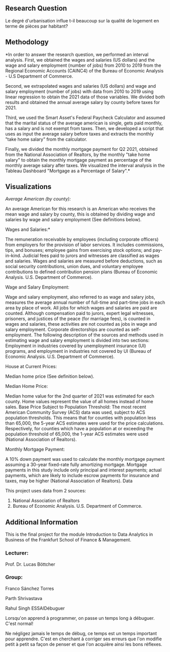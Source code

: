 ## Research Question

Le degré d'urbanisation influe t-il beaucoup sur la qualité de logement en terme de pièces par habitant?

## Methodology

*In order to answer the research question, we performed an interval analysis.
First, we obtained the wages and salaries (US dollars) and the wage and salary employment (number of jobs) from 2010 to 2019 from the Regional Economic Accounts (CAINC4) of the Bureau of Economic Analysis - U.S Department of Commerce.

Second, we extrapolated wages and salaries (US dollars) and wage and salary employment (number of jobs) with data from 2010 to 2019 using linear regression to obtain the 2021 data of those variables. We divided both results and obtained the annual average salary by county before taxes for 2021.

Third, we used the Smart Asset's Federal Paycheck Calculator and assumed that the marital status of the average american is single, gets paid monthly, has a salary and is not exempt from taxes. Then, we developed a script that uses as input the average salary before taxes and extracts the monthly "take home salary" from the calculator.

Finally, we divided the monthly mortgage payment for Q2 2021, obtained from the National Association of Realtors, by the monthly "take home salary" to obtain the monthly mortgage payment as percentage of the monthly average salary after taxes. We visualized the interval analysis in the Tableau Dashboard "Mortgage as a Percentage of Salary".*

## Visualizations

*Average American (by county):*

An average American for this research is an American who receives the mean wage and salary by county, this is obtained by dividing wage and salaries by wage and salary employment (See definitions below).

Wages and Salaries:*

The remuneration receivable by employees (including corporate officers) from employers for the provision of labor services. It includes commissions, tips, and bonuses; employee gains from exercising stock options; and pay-in-kind. Judicial fees paid to jurors and witnesses are classified as wages and salaries. Wages and salaries are measured before deductions, such as social security contributions, union dues, and voluntary employee contributions to defined contribution pension plans (Bureau of Economic Analysis. U.S. Department of Commerce).

Wage and Salary Employment:

Wage and salary employment, also referred to as wage and salary jobs, measures the average annual number of full-time and part-time jobs in each area by place of work. All jobs for which wages and salaries are paid are counted. Although compensation paid to jurors, expert legal witnesses, prisoners, and justices of the peace (for marriage fees), is counted in wages and salaries, these activities are not counted as jobs in wage and salary employment.
Corporate directorships are counted as self-employment. The following description of the sources and methods used in estimating wage and salary employment is divided into two sections: Employment in industries covered by unemployment insurance (UI) programs, and employment in industries not covered by UI (Bureau of Economic Analysis. U.S. Department of Commerce).

House at Current Prices:

Median home price (See definition below).

Median Home Price:

Median home value for the 2nd quarter of 2021 was estimated for each county. Home values represent the value of all homes instead of home sales. Base Price Subject to Population Threshold:
The most recent American Community Survey (ACS) data was used, subject to ACS population thresholds. This means that for counties with population less than 65,000, the 5-year ACS estimates were used for the price calculations. Respectively, for counties which have a population at or exceeding the population threshold of 65,000, the 1-year ACS estimates were used (National Association of Realtors).

Monthly Mortgage Payment:

A 10% down payment was used to calculate the monthly mortgage payment assuming a 30-year fixed-rate fully amortizing mortgage. Mortgage payments in this study include only principal and interest payments; actual payments, which are likely to include escrow payments for insurance and taxes, may be higher (National Association of Realtors).
Data

This project uses data from 2 sources:

1. National Association of Realtors
2. Bureau of Economic Analysis. U.S. Department of Commerce.
## Additional Information

This is the final project for the module Introduction to Data Analytics in Business of the Frankfurt School of Finance & Management.

### Lecturer:

Prof. Dr. Lucas Böttcher

### Group:

Franco Sánchez Torres

Parth Shrivastava

Rahul Singh ESSAIDébuguer



  
Lorsqu'on apprend à programmer, on passe un temps long à débuguer. C'est normal!

Ne négligez jamais le temps de débug, ce temps est un temps important pour apprendre. C'est en cherchant à corriger
ses erreurs que l'on modifie petit à petit sa façon de penser et que l'on acquière ainsi les bons réflexes.
